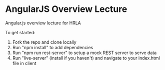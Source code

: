 # AngularJS Overview Lecture
Angular.js overview lecture for HRLA

To get started:
1) Fork the repo and clone locally
2) Run "npm install" to add dependencies
3) Run "npm run rest-server" to setup a mock REST server to serve data
4) Run "live-server" (install if you haven't) and navigate to your index.html file in client
